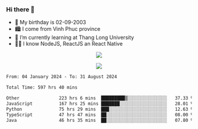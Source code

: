### Hi there 👋
- 🎂 My birthday is 02-09-2003
- 🏙️ I come from Vinh Phuc province
- 🌱 I’m currently learning at Thang Long University
- 🧑‍💻 I know NodeJS, ReactJS an React Native
<p align="center"><img src="https://github-readme-stats.vercel.app/api?username=tmquang0209&show_icons=true&theme=gradient"></p>
<p align="center"><img src="https://github-readme-stats.vercel.app/api/top-langs/?username=tmquang0209&hide=scss,css&langs_count=10"></p>
<!--START_SECTION:waka-->

```txt
From: 04 January 2024 - To: 31 August 2024

Total Time: 597 hrs 40 mins

Other               223 hrs 6 mins  █████████▒░░░░░░░░░░░░░░░   37.33 %
JavaScript          167 hrs 25 mins ███████░░░░░░░░░░░░░░░░░░   28.01 %
Python              75 hrs 29 mins  ███░░░░░░░░░░░░░░░░░░░░░░   12.63 %
TypeScript          47 hrs 47 mins  ██░░░░░░░░░░░░░░░░░░░░░░░   08.00 %
Java                46 hrs 35 mins  ██░░░░░░░░░░░░░░░░░░░░░░░   07.80 %
```

<!--END_SECTION:waka-->
